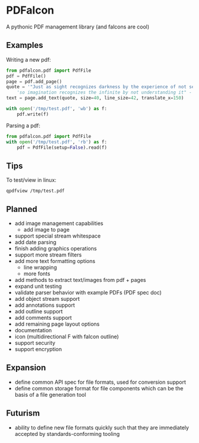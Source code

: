 # PDFalcon

A pythonic PDF management library (and falcons are cool)


## Examples

Writing a new pdf:
```python
from pdfalcon.pdf import PdfFile
pdf = PdfFile()
page = pdf.add_page()
quote = '"Just as sight recognizes darkness by the experience of not seeing, '
    'so imagination recognizes the infinite by not understanding it" - Proclus'
text = page.add_text(quote, size=40, line_size=42, translate_x=150)

with open('/tmp/test.pdf', 'wb') as f:
    pdf.write(f)
```

Parsing a pdf:
```python
from pdfalcon.pdf import PdfFile
with open('/tmp/test.pdf', 'rb') as f:
    pdf = PdfFile(setup=False).read(f)
```


## Tips

To test/view in linux:
```
qpdfview /tmp/test.pdf
```


## Planned

* add image management capabilities
  * add image to page
* support special stream whitespace
* add date parsing
* finish adding graphics operations
* support more stream filters
* add more text formatting options
  * line wrapping
  * more fonts
* add methods to extract text/images from pdf + pages
* expand unit testing
* validate parser behavior with example PDFs (PDF spec doc)
* add object stream support
* add annotations support
* add outline support
* add comments support
* add remaining page layout options
* documentation
* icon (multidirectional F with falcon outline)
* support security
* support encryption


## Expansion

* define common API spec for file formats, used for conversion support
* define common storage format for file components which can be the basis of a file generation tool


## Futurism

* ability to define new file formats quickly such that they are immediately accepted by standards-conforming tooling

